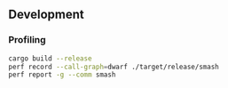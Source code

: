 
## Development

### Profiling

```sh
cargo build --release
perf record --call-graph=dwarf ./target/release/smash
perf report -g --comm smash
```

